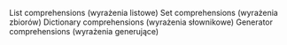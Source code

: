 List comprehensions (wyrażenia listowe)
Set comprehensions (wyrażenia zbiorów)
Dictionary comprehensions (wyrażenia słownikowe)
Generator comprehensions (wyrażenia generujące)
